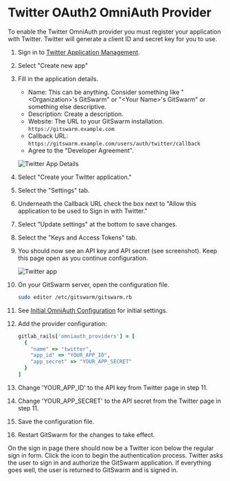 # Twitter OAuth2 OmniAuth Provider

To enable the Twitter OmniAuth provider you must register your application
with Twitter. Twitter will generate a client ID and secret key for you to
use.

1.  Sign in to [Twitter Application Management](https://apps.twitter.com/).

1.  Select "Create new app"

1.  Fill in the application details.
    - Name: This can be anything. Consider something like
      "\<Organization\>'s GitSwarm" or "\<Your Name\>'s GitSwarm" or
      something else descriptive.
    - Description: Create a description.
    - Website: The URL to your GitSwarm installation.
      `https://gitswarm.example.com`
    - Callback URL:
      `https://gitswarm.example.com/users/auth/twitter/callback`
    - Agree to the "Developer Agreement".

    ![Twitter App Details](twitter_app_details.png)

1.  Select "Create your Twitter application."

1.  Select the "Settings" tab.

1.  Underneath the Callback URL check the box next to "Allow this
    application to be used to Sign in with Twitter."

1.  Select "Update settings" at the bottom to save changes.

1.  Select the "Keys and Access Tokens" tab.

1.  You should now see an API key and API secret (see screenshot). Keep
    this page open as you continue configuration.

    ![Twitter app](twitter_app_api_keys.png)

1.  On your GitSwarm server, open the configuration file.

    ```bash
    sudo editor /etc/gitswarm/gitswarm.rb
    ```

1.  See [Initial OmniAuth
    Configuration](omniauth.md#initial-omniauth-configuration) for initial
    settings.

1.  Add the provider configuration:

    ```ruby
    gitlab_rails['omniauth_providers'] = [
      {
        "name" => "twitter",
        "app_id" => "YOUR_APP_ID",
        "app_secret" => "YOUR_APP_SECRET"
      }
    ]
    ```

1.  Change 'YOUR_APP_ID' to the API key from Twitter page in step 11.

1.  Change 'YOUR_APP_SECRET' to the API secret from the Twitter page in
    step 11.

1.  Save the configuration file.

1.  Restart GitSwarm for the changes to take effect.

On the sign in page there should now be a Twitter icon below the regular
sign in form. Click the icon to begin the authentication process. Twitter
asks the user to sign in and authorize the GitSwarm application. If
everything goes well, the user is returned to GitSwarm and is signed in.
